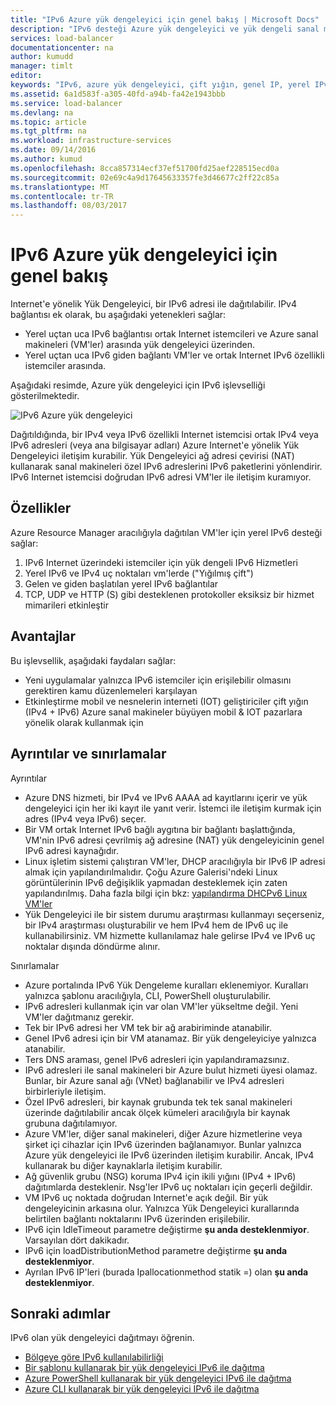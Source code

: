 ```yaml
---
title: "IPv6 Azure yük dengeleyici için genel bakış | Microsoft Docs"
description: "IPv6 desteği Azure yük dengeleyici ve yük dengeli sanal makineleri anlama."
services: load-balancer
documentationcenter: na
author: kumudd
manager: timlt
editor: 
keywords: "IPv6, azure yük dengeleyici, çift yığın, genel IP, yerel IPv6, mobil, IOT"
ms.assetid: 6a1d583f-a305-40fd-a94b-fa42e1943bbb
ms.service: load-balancer
ms.devlang: na
ms.topic: article
ms.tgt_pltfrm: na
ms.workload: infrastructure-services
ms.date: 09/14/2016
ms.author: kumud
ms.openlocfilehash: 8cca857314ecf37ef51700fd25aef228515ecd0a
ms.sourcegitcommit: 02e69c4a9d17645633357fe3d46677c2ff22c85a
ms.translationtype: MT
ms.contentlocale: tr-TR
ms.lasthandoff: 08/03/2017
---
```

# <a name="overview-of-ipv6-for-azure-load-balancer"></a>IPv6 Azure yük dengeleyici için genel bakış

Internet'e yönelik Yük Dengeleyici, bir IPv6 adresi ile dağıtılabilir. IPv4 bağlantısı ek olarak, bu aşağıdaki yetenekleri sağlar:

* Yerel uçtan uca IPv6 bağlantısı ortak Internet istemcileri ve Azure sanal makineleri (VM'ler) arasında yük dengeleyici üzerinden.
* Yerel uçtan uca IPv6 giden bağlantı VM'ler ve ortak Internet IPv6 özellikli istemciler arasında.

Aşağıdaki resimde, Azure yük dengeleyici için IPv6 işlevselliği gösterilmektedir.

![IPv6 Azure yük dengeleyici](./media/load-balancer-ipv6-overview/load-balancer-ipv6.png)

Dağıtıldığında, bir IPv4 veya IPv6 özellikli Internet istemcisi ortak IPv4 veya IPv6 adresleri (veya ana bilgisayar adları) Azure Internet'e yönelik Yük Dengeleyici iletişim kurabilir. Yük Dengeleyici ağ adresi çevirisi (NAT) kullanarak sanal makineleri özel IPv6 adreslerini IPv6 paketlerini yönlendirir. IPv6 Internet istemcisi doğrudan IPv6 adresi VM'ler ile iletişim kuramıyor.

## <a name="features"></a>Özellikler

Azure Resource Manager aracılığıyla dağıtılan VM'ler için yerel IPv6 desteği sağlar:

1. IPv6 Internet üzerindeki istemciler için yük dengeli IPv6 Hizmetleri
2. Yerel IPv6 ve IPv4 uç noktaları vm'lerde ("Yığılmış çift")
3. Gelen ve giden başlatılan yerel IPv6 bağlantılar
4. TCP, UDP ve HTTP (S) gibi desteklenen protokoller eksiksiz bir hizmet mimarileri etkinleştir

## <a name="benefits"></a>Avantajlar

Bu işlevsellik, aşağıdaki faydaları sağlar:

* Yeni uygulamalar yalnızca IPv6 istemciler için erişilebilir olmasını gerektiren kamu düzenlemeleri karşılayan
* Etkinleştirme mobil ve nesnelerin interneti (IOT) geliştiriciler çift yığın (IPv4 + IPv6) Azure sanal makineler büyüyen mobil & IOT pazarlara yönelik olarak kullanmak için

## <a name="details-and-limitations"></a>Ayrıntılar ve sınırlamalar

Ayrıntılar

* Azure DNS hizmeti, bir IPv4 ve IPv6 AAAA ad kayıtlarını içerir ve yük dengeleyici için her iki kayıt ile yanıt verir. İstemci ile iletişim kurmak için adres (IPv4 veya IPv6) seçer.
* Bir VM ortak Internet IPv6 bağlı aygıtına bir bağlantı başlattığında, VM'nin IPv6 adresi çevrilmiş ağ adresine (NAT) yük dengeleyicinin genel IPv6 adresi kaynağıdır.
* Linux işletim sistemi çalıştıran VM'ler, DHCP aracılığıyla bir IPv6 IP adresi almak için yapılandırılmalıdır. Çoğu Azure Galerisi'ndeki Linux görüntülerinin IPv6 değişiklik yapmadan desteklemek için zaten yapılandırılmış. Daha fazla bilgi için bkz: [yapılandırma DHCPv6 Linux VM'ler](load-balancer-ipv6-for-linux.md)
* Yük Dengeleyici ile bir sistem durumu araştırması kullanmayı seçerseniz, bir IPv4 araştırması oluşturabilir ve hem IPv4 hem de IPv6 uç ile kullanabilirsiniz. VM hizmette kullanılamaz hale gelirse IPv4 ve IPv6 uç noktalar dışında döndürme alınır.

Sınırlamalar

* Azure portalında IPv6 Yük Dengeleme kuralları eklenemiyor. Kuralları yalnızca şablonu aracılığıyla, CLI, PowerShell oluşturulabilir.
* IPv6 adresleri kullanmak için var olan VM'ler yükseltme değil. Yeni VM'ler dağıtmanız gerekir.
* Tek bir IPv6 adresi her VM tek bir ağ arabiriminde atanabilir.
* Genel IPv6 adresi için bir VM atanamaz. Bir yük dengeleyiciye yalnızca atanabilir.
* Ters DNS araması, genel IPv6 adresleri için yapılandıramazsınız.
* IPv6 adresleri ile sanal makineleri bir Azure bulut hizmeti üyesi olamaz. Bunlar, bir Azure sanal ağı (VNet) bağlanabilir ve IPv4 adresleri birbirleriyle iletişim.
* Özel IPv6 adresleri, bir kaynak grubunda tek tek sanal makineleri üzerinde dağıtılabilir ancak ölçek kümeleri aracılığıyla bir kaynak grubuna dağıtılamıyor.
* Azure VM'ler, diğer sanal makineleri, diğer Azure hizmetlerine veya şirket içi cihazlar için IPv6 üzerinden bağlanamıyor. Bunlar yalnızca Azure yük dengeleyici ile IPv6 üzerinden iletişim kurabilir. Ancak, IPv4 kullanarak bu diğer kaynaklarla iletişim kurabilir.
* Ağ güvenlik grubu (NSG) koruma IPv4 için ikili yığını (IPv4 + IPv6) dağıtımlarda desteklenir. Nsg'ler IPv6 uç noktaları için geçerli değildir.
* VM IPv6 uç noktada doğrudan Internet'e açık değil. Bir yük dengeleyicinin arkasına olur. Yalnızca Yük Dengeleyici kurallarında belirtilen bağlantı noktalarını IPv6 üzerinden erişilebilir.
* IPv6 için IdleTimeout parametre değiştirme **şu anda desteklenmiyor**. Varsayılan dört dakikadır.
* IPv6 için loadDistributionMethod parametre değiştirme **şu anda desteklenmiyor**.
* Ayrılan IPv6 IP'leri (burada Ipallocationmethod statik =) olan **şu anda desteklenmiyor**.

## <a name="next-steps"></a>Sonraki adımlar

IPv6 olan yük dengeleyici dağıtmayı öğrenin.

* [Bölgeye göre IPv6 kullanılabilirliği](https://go.microsoft.com/fwlink/?linkid=828357)
* [Bir şablonu kullanarak bir yük dengeleyici IPv6 ile dağıtma](load-balancer-ipv6-internet-template.md)
* [Azure PowerShell kullanarak bir yük dengeleyici IPv6 ile dağıtma](load-balancer-ipv6-internet-ps.md)
* [Azure CLI kullanarak bir yük dengeleyici IPv6 ile dağıtma](load-balancer-ipv6-internet-cli.md)
